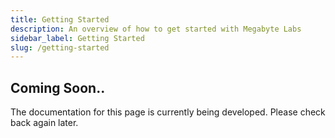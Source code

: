 ```yaml
---
title: Getting Started
description: An overview of how to get started with Megabyte Labs
sidebar_label: Getting Started
slug: /getting-started
---
```


## Coming Soon..

The documentation for this page is currently being developed. Please check back again later.